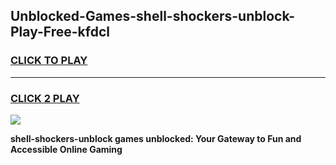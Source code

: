
## Unblocked-Games-shell-shockers-unblock-Play-Free-kfdcl
<h3>
<a href="https://premium76.site?title=shell-shockers-unblock&ref=18A1">CLICK TO PLAY</a></h3>
<hr>

<h3>
<a href="https://premium76.site?title=shell-shockers-unblock&ref=18A1">CLICK 2 PLAY</a>
  
</h3>

<a href="https://premium76.site?title=shell-shockers-unblock&ref=18A1"><img src="https://clearcache.store/games.png"></a>


**shell-shockers-unblock games unblocked: Your Gateway to Fun and Accessible Online Gaming**
